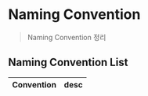 # Naming Convention #

> Naming Convention 정리

## Naming Convention List ##

| Convention | desc |
| :--------- | :--- |
